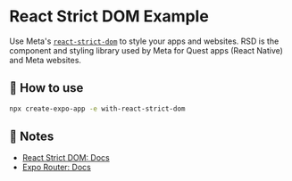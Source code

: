 # React Strict DOM Example

Use Meta's [`react-strict-dom`](https://facebook.github.io/react-strict-dom/) to style your apps and websites. RSD is the component and styling library used by Meta for Quest apps (React Native) and Meta websites.

## 🚀 How to use

```sh
npx create-expo-app -e with-react-strict-dom
```

## 📝 Notes

- [React Strict DOM: Docs](https://facebook.github.io/react-strict-dom/)
- [Expo Router: Docs](https://docs.expo.dev/router/introduction/)
